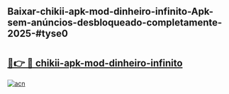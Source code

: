 ## Baixar-chikii-apk-mod-dinheiro-infinito-Apk-sem-anúncios-desbloqueado-completamente-2025-#tyse0

# <h2><a href="https://ainizakaria.my?title=chikii-apk-mod-dinheiro-infinito&ref=22M">🔗👉 🔴 chikii-apk-mod-dinheiro-infinito</a></h2>

[![acn](https://github.com/user-attachments/assets/0f9c940e-d8b0-45ae-aac7-cd30a18b3e1c)](https://ainizakaria.my?title=chikii-apk-mod-dinheiro-infinito&ref=22M)

